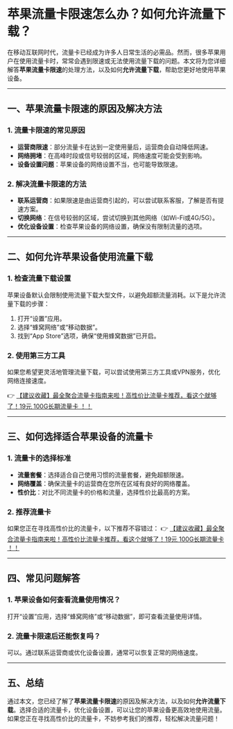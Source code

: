 # 苹果流量卡限速怎么办？如何允许流量下载？

在移动互联网时代，流量卡已经成为许多人日常生活的必需品。然而，很多苹果用户在使用流量卡时，常常会遇到限速或无法使用流量下载的问题。本文将为您详细解答**苹果流量卡限速**的处理方法，以及如何**允许流量下载**，帮助您更好地使用苹果设备。

---

## 一、苹果流量卡限速的原因及解决方法

### 1. 流量卡限速的常见原因
- **运营商限速**：部分流量卡在达到一定使用量后，运营商会自动降低网速。
- **网络拥堵**：在高峰时段或信号较弱的区域，网络速度可能会受到影响。
- **设备设置问题**：苹果设备的网络设置不当，也可能导致限速。

### 2. 解决流量卡限速的方法
- **联系运营商**：如果限速是由运营商引起的，可以尝试联系客服，了解是否有提速方案。
- **切换网络**：在信号较弱的区域，尝试切换到其他网络（如Wi-Fi或4G/5G）。
- **优化设备设置**：检查苹果设备的网络设置，确保没有限制流量的选项。

---

## 二、如何允许苹果设备使用流量下载

### 1. 检查流量下载设置
苹果设备默认会限制使用流量下载大型文件，以避免超额流量消耗。以下是允许流量下载的步骤：
1. 打开“设置”应用。
2. 选择“蜂窝网络”或“移动数据”。
3. 找到“App Store”选项，确保“使用蜂窝数据”已开启。

### 2. 使用第三方工具
如果您希望更灵活地管理流量下载，可以尝试使用第三方工具或VPN服务，优化网络连接速度。

👉 [【建议收藏】最全聚合流量卡指南来啦！高性价比流量卡推荐，看这个就够了！19元 100G长期流量卡 ！！](https://www.91haoka.cn/webapp/weixiaodian/index.html?shop_id=563381)

---

## 三、如何选择适合苹果设备的流量卡

### 1. 流量卡的选择标准
- **流量套餐**：选择适合自己使用习惯的流量套餐，避免超额限速。
- **网络覆盖**：确保流量卡的运营商在您所在区域有良好的网络覆盖。
- **性价比**：对比不同流量卡的价格和流量，选择性价比最高的方案。

### 2. 推荐流量卡
如果您正在寻找高性价比的流量卡，以下推荐不容错过：
👉 [【建议收藏】最全聚合流量卡指南来啦！高性价比流量卡推荐，看这个就够了！19元 100G长期流量卡 ！！](https://www.91haoka.cn/webapp/weixiaodian/index.html?shop_id=563381)

---

## 四、常见问题解答

### 1. 苹果设备如何查看流量使用情况？
打开“设置”应用，选择“蜂窝网络”或“移动数据”，即可查看流量使用详情。

### 2. 流量卡限速后还能恢复吗？
可以。通过联系运营商或优化设备设置，通常可以恢复正常的网络速度。

---

## 五、总结

通过本文，您已经了解了**苹果流量卡限速**的原因及解决方法，以及如何**允许流量下载**。选择合适的流量卡，优化设备设置，可以让您的苹果设备更高效地使用流量。如果您正在寻找高性价比的流量卡，不妨参考我们的推荐，轻松解决流量问题！
